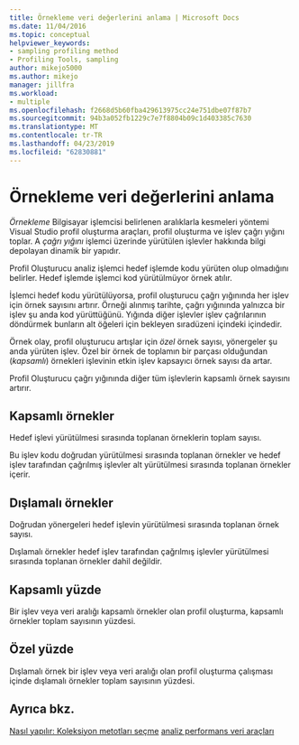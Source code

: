 ```yaml
---
title: Örnekleme veri değerlerini anlama | Microsoft Docs
ms.date: 11/04/2016
ms.topic: conceptual
helpviewer_keywords:
- sampling profiling method
- Profiling Tools, sampling
author: mikejo5000
ms.author: mikejo
manager: jillfra
ms.workload:
- multiple
ms.openlocfilehash: f2668d5b60fba429613975cc24e751dbe07f87b7
ms.sourcegitcommit: 94b3a052fb1229c7e7f8804b09c1d403385c7630
ms.translationtype: MT
ms.contentlocale: tr-TR
ms.lasthandoff: 04/23/2019
ms.locfileid: "62830881"
---
```

# <a name="understand-sampling-data-values"></a>Örnekleme veri değerlerini anlama

*Örnekleme* Bilgisayar işlemcisi belirlenen aralıklarla kesmeleri yöntemi Visual Studio profil oluşturma araçları, profil oluşturma ve işlev çağrı yığını toplar. A *çağrı yığını* işlemci üzerinde yürütülen işlevler hakkında bilgi depolayan dinamik bir yapıdır.

Profil Oluşturucu analiz işlemci hedef işlemde kodu yürüten olup olmadığını belirler. Hedef işlemde işlemci kod yürütülmüyor örnek atılır.

İşlemci hedef kodu yürütülüyorsa, profil oluşturucu çağrı yığınında her işlev için örnek sayısını artırır. Örneği alınmış tarihte, çağrı yığınında yalnızca bir işlev şu anda kod yürüttüğünü. Yığında diğer işlevler işlev çağrılarının döndürmek bunların alt öğeleri için bekleyen sıradüzeni içindeki içindedir.

Örnek olay, profil oluşturucu artışlar için *özel* örnek sayısı, yönergeler şu anda yürüten işlev. Özel bir örnek de toplamın bir parçası olduğundan (*kapsamlı*) örnekleri işlevinin etkin işlev kapsayıcı örnek sayısı da artar.

 Profil Oluşturucu çağrı yığınında diğer tüm işlevlerin kapsamlı örnek sayısını artırır.

## <a name="inclusive-samples"></a>Kapsamlı örnekler

Hedef işlevi yürütülmesi sırasında toplanan örneklerin toplam sayısı.

Bu işlev kodu doğrudan yürütülmesi sırasında toplanan örnekler ve hedef işlev tarafından çağrılmış işlevler alt yürütülmesi sırasında toplanan örnekler içerir.

## <a name="exclusive-samples"></a>Dışlamalı örnekler

Doğrudan yönergeleri hedef işlevin yürütülmesi sırasında toplanan örnek sayısı.

Dışlamalı örnekler hedef işlev tarafından çağrılmış işlevler yürütülmesi sırasında toplanan örnekler dahil değildir.

## <a name="inclusive-percent"></a>Kapsamlı yüzde

Bir işlev veya veri aralığı kapsamlı örnekler olan profil oluşturma, kapsamlı örnekler toplam sayısının yüzdesi.

## <a name="exclusive-percent"></a>Özel yüzde

Dışlamalı örnek bir işlev veya veri aralığı olan profil oluşturma çalışması içinde dışlamalı örnekler toplam sayısının yüzdesi.

## <a name="see-also"></a>Ayrıca bkz.

[Nasıl yapılır: Koleksiyon metotları seçme](../profiling/how-to-choose-collection-methods.md)
[analiz performans veri araçları](../profiling/analyzing-performance-tools-data.md)